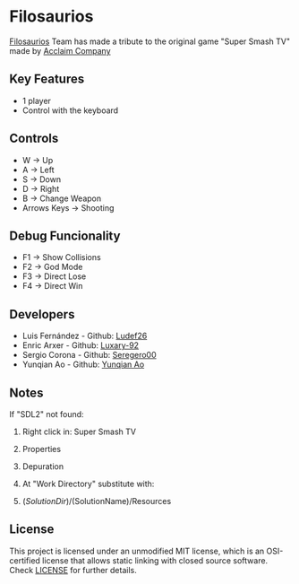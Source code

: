 # Filosaurios

[Filosaurios](https://github.com/YunqianAo/Filosaurios) Team has made a tribute to the original game "Super Smash TV" made by [Acclaim Company](https://es.wikipedia.org/wiki/Acclaim_Entertainment)

## Key Features 

* 1 player
* Control with the keyboard

## Controls

* W -> Up
* A -> Left
* S -> Down
* D -> Right
* B -> Change Weapon
* Arrows Keys -> Shooting

## Debug Funcionality

* F1 -> Show Collisions 
* F2 -> God Mode 
* F3 -> Direct Lose
* F4 -> Direct Win

## Developers

* Luis Fernández - Github: [Ludef26](https://github.com/Ludef26)
* Enric Arxer - Github: [Luxary-92](https://github.com/Luxary-92)
* Sergio Corona - Github: [Seregero00](https://github.com/seregero00)
* Yunqian Ao - Github: [Yunqian Ao](https://github.com/YunqianAo)

## Notes

If "SDL2" not found: 

1. Right click in: Super Smash TV

2. Properties

3. Depuration 

4. At "Work Directory" substitute with:

5. $(SolutionDir)/$(SolutionName)/Resources

## License

This project is licensed under an unmodified MIT license, which is an OSI-certified license that allows static linking with closed source software. Check [LICENSE](https://github.com/YunqianAo/Filosaurios/blob/main/LICENSE) for further details.

